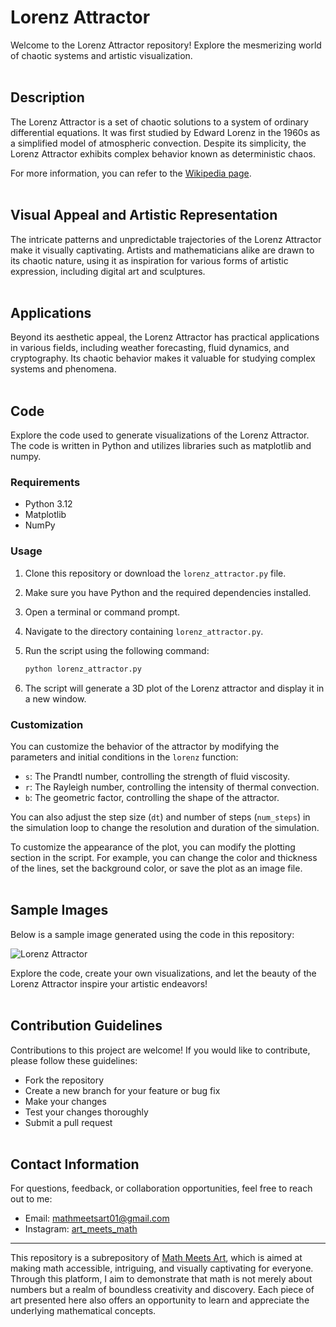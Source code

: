 # Lorenz Attractor

Welcome to the Lorenz Attractor repository! Explore the mesmerizing world of chaotic systems and artistic visualization.
<br/><br/>

## Description

The Lorenz Attractor is a set of chaotic solutions to a system of ordinary differential equations. It was first studied by Edward Lorenz in the 1960s as a simplified model of atmospheric convection. Despite its simplicity, the Lorenz Attractor exhibits complex behavior known as deterministic chaos.

For more information, you can refer to the [Wikipedia page](https://en.wikipedia.org/wiki/Lorenz_system).
<br/><br/>

## Visual Appeal and Artistic Representation

The intricate patterns and unpredictable trajectories of the Lorenz Attractor make it visually captivating. Artists and mathematicians alike are drawn to its chaotic nature, using it as inspiration for various forms of artistic expression, including digital art and sculptures.
<br/><br/>

## Applications

Beyond its aesthetic appeal, the Lorenz Attractor has practical applications in various fields, including weather forecasting, fluid dynamics, and cryptography. Its chaotic behavior makes it valuable for studying complex systems and phenomena.
<br/><br/>

## Code

Explore the code used to generate visualizations of the Lorenz Attractor. The code is written in Python and utilizes libraries such as matplotlib and numpy.

### Requirements

- Python 3.12
- Matplotlib
- NumPy

### Usage

1. Clone this repository or download the `lorenz_attractor.py` file.
2. Make sure you have Python and the required dependencies installed.
3. Open a terminal or command prompt.
4. Navigate to the directory containing `lorenz_attractor.py`.
5. Run the script using the following command:

    ```bash
    python lorenz_attractor.py
    ```

6. The script will generate a 3D plot of the Lorenz attractor and display it in a new window.

### Customization

You can customize the behavior of the attractor by modifying the parameters and initial conditions in the `lorenz` function:

- `s`: The Prandtl number, controlling the strength of fluid viscosity.
- `r`: The Rayleigh number, controlling the intensity of thermal convection.
- `b`: The geometric factor, controlling the shape of the attractor.

You can also adjust the step size (`dt`) and number of steps (`num_steps`) in the simulation loop to change the resolution and duration of the simulation.

To customize the appearance of the plot, you can modify the plotting section in the script. For example, you can change the color and thickness of the lines, set the background color, or save the plot as an image file.
<br/><br/>

## Sample Images

Below is a sample image generated using the code in this repository:

![Lorenz Attractor](https://github.com/mathmeetsart/Lorenz-Attractor/assets/157393083/3c72ac31-d819-4583-b280-e074194cdb23)

Explore the code, create your own visualizations, and let the beauty of the Lorenz Attractor inspire your artistic endeavors!
<br/><br/>

## Contribution Guidelines

Contributions to this project are welcome! If you would like to contribute, please follow these guidelines:
- Fork the repository
- Create a new branch for your feature or bug fix
- Make your changes
- Test your changes thoroughly
- Submit a pull request
<br/><br/>

## Contact Information

For questions, feedback, or collaboration opportunities, feel free to reach out to me:
- Email: mathmeetsart01@gmail.com
- Instagram: [art_meets_math](https://www.instagram.com/art_meets_math/)

---

This repository is a subrepository of [Math Meets Art](https://github.com/mathmeetsart/Math-Meets-Art), which is aimed at making math accessible, intriguing, and visually captivating for everyone. Through this platform, I aim to demonstrate that math is not merely about numbers but a realm of boundless creativity and discovery. Each piece of art presented here also offers an opportunity to learn and appreciate the underlying mathematical concepts.
